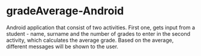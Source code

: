 # gradeAverage-Android

Android application that consist of two activities.
First one, gets input from a student - name, surname and the number of grades to enter
in the second activity, which calculates the average grade. Based on the average,
different messages will be shown to the user.
